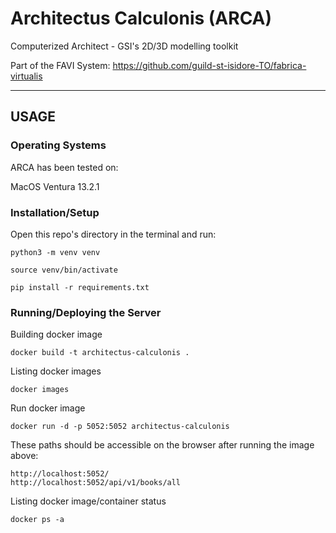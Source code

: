 # Architectus Calculonis (ARCA)

Computerized Architect - GSI's 2D/3D modelling toolkit

Part of the FAVI System: https://github.com/guild-st-isidore-TO/fabrica-virtualis

---

## USAGE

### Operating Systems

ARCA has been tested on:

MacOS Ventura 13.2.1

### Installation/Setup

Open this repo's directory in the terminal and run:

```
python3 -m venv venv

source venv/bin/activate

pip install -r requirements.txt
```

### Running/Deploying the Server

Building docker image

```
docker build -t architectus-calculonis .
```

Listing docker images

```
docker images
```

Run docker image

```
docker run -d -p 5052:5052 architectus-calculonis
```

These paths should be accessible on the browser after running the image above:

```
http://localhost:5052/
http://localhost:5052/api/v1/books/all
```

Listing docker image/container status

```
docker ps -a
```
